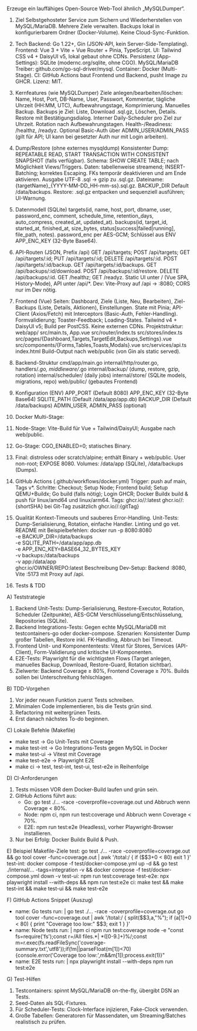 Erzeuge ein lauffähiges Open-Source Web-Tool ähnlich „MySQLDumper“.

1) Ziel
Selbstgehosteter Service zum Sichern und Wiederherstellen von MySQL/MariaDB. Mehrere Ziele verwalten. Backups lokal in konfigurierbarem Ordner (Docker-Volume). Keine Cloud-Sync-Funktion.

2) Tech
Backend: Go 1.22+, Gin (JSON-API, kein Server-Side-Templating).
Frontend: Vue 3 + Vite + Vue Router + Pinia, TypeScript.
UI: Tailwind CSS v4 + DaisyUI v5, lokal gebaut ohne CDNs.
Persistenz (App-Settings): SQLite (modernc.org/sqlite, ohne CGO).
MySQL/MariaDB Treiber: github.com/go-sql-driver/mysql.
Container: Docker (Multi-Stage).
CI: GitHub Actions baut Frontend und Backend, pusht Image zu GHCR.
Lizenz: MIT.

3) Kernfeatures (wie MySQLDumper)
Ziele anlegen/bearbeiten/löschen: Name, Host, Port, DB-Name, User, Passwort, Kommentar, tägliche Uhrzeit (HH:MM, UTC), Aufbewahrungstage, Komprimierung.
Manuelles Backup.
Backups je Ziel: Liste, Download .sql.gz, Löschen, Details.
Restore mit Bestätigungsdialog.
Interner Daily-Scheduler pro Ziel zur Uhrzeit.
Rotation nach Aufbewahrungstagen.
Health-/Readiness: /healthz, /readyz.
Optional Basic-Auth über ADMIN_USER/ADMIN_PASS (gilt für API; UI kann bei gesetzter Auth nur mit Login arbeiten).

4) Dump/Restore (ohne externes mysqldump)
Konsistenter Dump: REPEATABLE READ, START TRANSACTION WITH CONSISTENT SNAPSHOT (falls verfügbar).
Schema: SHOW CREATE TABLE; nach Möglichkeit Views/Triggers.
Daten: tabellenweise streamend; INSERT-Batching; korrektes Escaping.
FKs temporär deaktivieren und am Ende aktivieren.
Ausgabe UTF-8 .sql → gzip zu .sql.gz.
Dateiname: {targetName}_{YYYY-MM-DD_HH-mm-ss}.sql.gz.
BACKUP_DIR Default /data/backups.
Restore: .sql.gz entpacken und sequenziell ausführen; UI-Warnung.

5) Datenmodell (SQLite)
targets(id, name, host, port, dbname, user, password_enc, comment, schedule_time, retention_days, auto_compress, created_at, updated_at).
backups(id, target_id, started_at, finished_at, size_bytes, status[success|failed|running], file_path, notes).
password_enc per AES-GCM; Schlüssel aus ENV APP_ENC_KEY (32-Byte Base64).

6) API-Routen (JSON, Prefix /api)
GET /api/targets; POST /api/targets; GET /api/targets/:id; PUT /api/targets/:id; DELETE /api/targets/:id.
POST /api/targets/:id/backup.
GET /api/targets/:id/backups.
GET /api/backups/:id/download.
POST /api/backups/:id/restore.
DELETE /api/backups/:id.
GET /healthz; GET /readyz.
Static UI unter / (Vue SPA, History-Mode), API unter /api/*.
Dev: Vite-Proxy auf /api → :8080; CORS nur im Dev nötig.

7) Frontend (Vue)
Seiten: Dashboard, Ziele (Liste, Neu, Bearbeiten), Ziel-Backups (Liste, Details, Aktionen), Einstellungen.
State mit Pinia; API-Client (Axios/Fetch) mit Interceptors (Basic-Auth, Fehler-Handling).
Formvalidierung; Toaster-Feedback; Loading-States.
Tailwind v4 + DaisyUI v5; Build per PostCSS. Keine externen CDNs.
Projektstruktur:
web/app/
  src/main.ts, App.vue
  src/router/index.ts
  src/stores/index.ts
  src/pages/{Dashboard,Targets,TargetEdit,Backups,Settings}.vue
  src/components/{Forms,Tables,Toasts,Modals}.vue
  src/services/api.ts
  index.html
Build-Output nach web/public (von Gin als static served).

8) Backend-Struktur
cmd/app/main.go
internal/http/router.go, handlers/*.go, middleware/*.go
internal/backup/ (dump, restore, gzip, rotation)
internal/scheduler/ (daily jobs)
internal/store/ (SQLite models, migrations, repo)
web/public/ (gebautes Frontend)

9) Konfiguration (ENV)
APP_PORT (Default 8080)
APP_ENC_KEY (32-Byte Base64)
SQLITE_PATH (Default /data/app/app.db)
BACKUP_DIR (Default /data/backups)
ADMIN_USER, ADMIN_PASS (optional)

10) Docker
Multi-Stage:
1) Node-Stage: Vite-Build für Vue + Tailwind/DaisyUI; Ausgabe nach web/public.
2) Go-Stage: CGO_ENABLED=0; statisches Binary.
3) Final: distroless oder scratch/alpine; enthält Binary + web/public.
User non-root; EXPOSE 8080.
Volumes: /data/app (SQLite), /data/backups (Dumps).

11) GitHub Actions (.github/workflows/docker.yml)
Trigger: push auf main, Tags v*.
Schritte: Checkout; Setup Node; Frontend build; Setup QEMU+Buildx; Go build (falls nötig); Login GHCR; Docker Buildx build & push für linux/amd64 und linux/arm64.
Tags:
ghcr.io/<OWNER>/<REPO>:latest
ghcr.io/<OWNER>/<REPO>:{shortSHA}
bei Git-Tag zusätzlich ghcr.io/<OWNER>/<REPO>:{gitTag}

12) Qualität
Kontext-Timeouts und sauberes Error-Handling.
Unit-Tests: Dump-Serialisierung, Rotation, einfache Handler.
Linting und go vet.
README mit Beispielbefehlen:
docker run -p 8080:8080 \
  -e BACKUP_DIR=/data/backups \
  -e SQLITE_PATH=/data/app/app.db \
  -e APP_ENC_KEY=BASE64_32_BYTES_KEY \
  -v backups:/data/backups \
  -v app:/data/app \
  ghcr.io/OWNER/REPO:latest
Beschreibung Dev-Setup: Backend :8080, Vite :5173 mit Proxy auf /api.

13) Tests & TDD

A) Teststrategie
1. Backend Unit-Tests: Dump-Serialisierung, Restore-Executor, Rotation, Scheduler (Zeitpunkte), AES-GCM Verschlüsselung/Entschlüsselung, Repositories (SQLite).
2. Backend Integrations-Tests: Gegen echte MySQL/MariaDB mit testcontainers-go oder docker-compose. Szenarien: Konsistenter Dump großer Tabellen, Restore inkl. FK-Handling, Abbruch bei Timeout.
3. Frontend Unit- und Komponententests: Vitest für Stores, Services (API-Client), Form-Validierung und kritische UI-Komponenten.
4. E2E-Tests: Playwright für die wichtigsten Flows (Target anlegen, manuelles Backup, Download, Restore-Guard, Rotation sichtbar).
5. Zielwerte: Backend Coverage ≥ 80%, Frontend Coverage ≥ 70%. Builds sollen bei Unterschreitung fehlschlagen.

B) TDD-Vorgehen
1. Vor jeder neuen Funktion zuerst Tests schreiben.
2. Minimalen Code implementieren, bis die Tests grün sind.
3. Refactoring mit weitergrünen Tests.
4. Erst danach nächstes To-do beginnen.

C) Lokale Befehle (Makefile)
- make test           → Go Unit-Tests mit Coverage
- make test-int       → Go Integrations-Tests gegen MySQL in Docker
- make test-ui        → Vitest mit Coverage
- make test-e2e       → Playwright E2E
- make ci             → test, test-int, test-ui, test-e2e in Reihenfolge

D) CI-Anforderungen
1. Tests müssen VOR dem Docker-Build laufen und grün sein.
2. GitHub Actions führt aus:
   - Go: go test ./... -race -coverprofile=coverage.out und Abbruch wenn Coverage < 80%.
   - Node: npm ci, npm run test:coverage und Abbruch wenn Coverage < 70%.
   - E2E: npm run test:e2e (Headless), vorher Playwright-Browser installieren.
3. Nur bei Erfolg: Docker Buildx Build & Push.

E) Beispiel Makefile-Ziele
test: go test ./... -race -coverprofile=coverage.out && go tool cover -func=coverage.out | awk '/total:/ { if ($$3+0 < 80) exit 1 }'
test-int: docker compose -f test/docker-compose.yml up -d && go test ./internal/... -tags=integration -v && docker compose -f test/docker-compose.yml down -v
test-ui: npm run test:coverage
test-e2e: npx playwright install --with-deps && npm run test:e2e
ci: make test && make test-int && make test-ui && make test-e2e

F) GitHub Actions Snippet (Auszug)
- name: Go tests
  run: |
    go test ./... -race -coverprofile=coverage.out
    go tool cover -func=coverage.out | awk '/total:/ { split($$3,a,"%"); if (a[1]+0 < 80) { print "Coverage too low:" $$3; exit 1 } }'
- name: Node tests
  run: |
    npm ci
    npm run test:coverage
    node -e "const fs=require('fs');const r=/All files.*\| *([0-9.]+)%/;const m=r.exec(fs.readFileSync('coverage-summary.txt','utf8'));if(!m||parseFloat(m[1])<70){console.error('Coverage too low:',m&&m[1]);process.exit(1)}"
- name: E2E tests
  run: |
    npx playwright install --with-deps
    npm run test:e2e

G) Test-Hilfen
1. Testcontainers: spinnt MySQL/MariaDB on-the-fly, übergibt DSN an Tests.
2. Seed-Daten als SQL-Fixtures.
3. Für Scheduler-Tests: Clock-Interface injizieren, Fake-Clock verwenden.
4. Große Tabellen: Generatoren für Massendaten, um Streaming/Batches realistisch zu prüfen.
